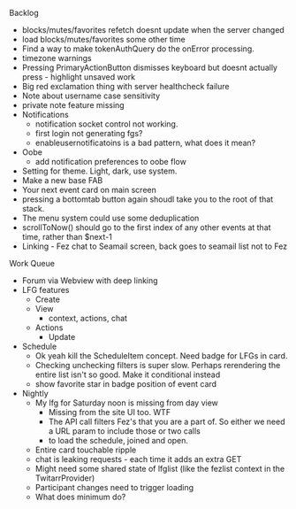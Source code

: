Backlog
* blocks/mutes/favorites refetch doesnt update when the server changed
* load blocks/mutes/favorites some other time
* Find a way to make tokenAuthQuery do the onError processing.
* timezone warnings
* Pressing PrimaryActionButton dismisses keyboard but doesnt actually press - highlight unsaved work
* Big red exclamation thing with server healthcheck failure
* Note about username case sensitivity
* private note feature missing
* Notifications
  * notification socket control not working.
  * first login not generating fgs?
  * enableusernotificatoins is a bad pattern, what does it mean?
* Oobe
  * add notification preferences to oobe flow
* Setting for theme. Light, dark, use system.
* Make a new base FAB
* Your next event card on main screen
* pressing a bottomtab button again shoudl take you to the root of that stack.
* The menu system could use some deduplication
* scrollToNow() should go to the first index of any other events at that time, rather than $next-1
* Linking - Fez chat to Seamail screen, back goes to seamail list not to Fez

Work Queue
* Forum via Webview with deep linking
* LFG features
  * Create
  * View
    * context, actions, chat
  * Actions
    * Update
* Schedule
  * Ok yeah kill the ScheduleItem concept. Need badge for LFGs in card.
  * Checking unchecking filters is super slow. Perhaps rerendering the entire list isn't so good. Make it conditional instead
  * show favorite star in badge position of event card
* Nightly
  * My lfg for Saturday noon is missing from day view
    * Missing from the site UI too. WTF
    * The API call filters Fez's that you are a part of. So either we need a URL param to include those or two calls
    * to load the schedule, joined and open.
  * Entire card touchable ripple
  * chat is leaking requests - each time it adds an extra GET
  * Might need some shared state of lfglist (like the fezlist context in the TwitarrProvider)
  * Participant changes need to trigger loading
  * What does minimum do?
